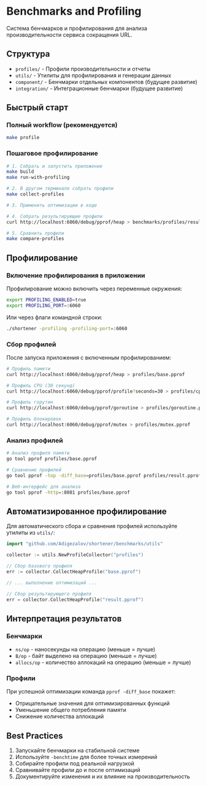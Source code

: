 # Benchmarks and Profiling

Система бенчмарков и профилирования для анализа производительности сервиса сокращения URL.

## Структура

- `profiles/` - Профили производительности и отчеты
- `utils/` - Утилиты для профилирования и генерации данных
- `component/` - Бенчмарки отдельных компонентов (будущее развитие)
- `integration/` - Интеграционные бенчмарки (будущее развитие)

## Быстрый старт

### Полный workflow (рекомендуется)
```bash
make profile
```

### Пошаговое профилирование
```bash
# 1. Собрать и запустить приложение
make build
make run-with-profiling

# 2. В другом терминале собрать профили
make collect-profiles

# 3. Применить оптимизации в коде

# 4. Собрать результирующие профили
curl http://localhost:6060/debug/pprof/heap > benchmarks/profiles/result.pprof

# 5. Сравнить профили
make compare-profiles
```

## Профилирование

### Включение профилирования в приложении

Профилирование можно включить через переменные окружения:
```bash
export PROFILING_ENABLED=true
export PROFILING_PORT=:6060
```

Или через флаги командной строки:
```bash
./shortener -profiling -profiling-port=:6060
```

### Сбор профилей

После запуска приложения с включенным профилированием:

```bash
# Профиль памяти
curl http://localhost:6060/debug/pprof/heap > profiles/base.pprof

# Профиль CPU (30 секунд)
curl http://localhost:6060/debug/pprof/profile?seconds=30 > profiles/cpu.pprof

# Профиль горутин
curl http://localhost:6060/debug/pprof/goroutine > profiles/goroutine.pprof

# Профиль блокировок
curl http://localhost:6060/debug/pprof/mutex > profiles/mutex.pprof
```

### Анализ профилей

```bash
# Анализ профиля памяти
go tool pprof profiles/base.pprof

# Сравнение профилей
go tool pprof -top -diff_base=profiles/base.pprof profiles/result.pprof

# Веб-интерфейс для анализа
go tool pprof -http=:8081 profiles/base.pprof
```

## Автоматизированное профилирование

Для автоматического сбора и сравнения профилей используйте утилиты из `utils/`:

```go
import "github.com/Adigezalov/shortener/benchmarks/utils"

collector := utils.NewProfileCollector("profiles")

// Сбор базового профиля
err := collector.CollectHeapProfile("base.pprof")

// ... выполнение оптимизаций ...

// Сбор результирующего профиля
err = collector.CollectHeapProfile("result.pprof")
```

## Интерпретация результатов

### Бенчмарки

- `ns/op` - наносекунды на операцию (меньше = лучше)
- `B/op` - байт выделено на операцию (меньше = лучше)  
- `allocs/op` - количество аллокаций на операцию (меньше = лучше)

### Профили

При успешной оптимизации команда `pprof -diff_base` покажет:
- Отрицательные значения для оптимизированных функций
- Уменьшение общего потребления памяти
- Снижение количества аллокаций

## Best Practices

1. Запускайте бенчмарки на стабильной системе
2. Используйте `-benchtime` для более точных измерений
3. Собирайте профили под реальной нагрузкой
4. Сравнивайте профили до и после оптимизаций
5. Документируйте изменения и их влияние на производительность